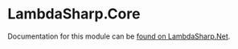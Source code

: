 # LambdaSharp.Core

Documentation for this module can be [found on LambdaSharp.Net](https://lambdasharp.net/modules/LambdaSharp-Core.html).
